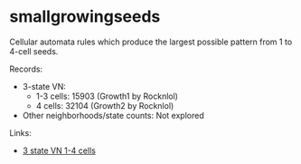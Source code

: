 # smallgrowingseeds
Cellular automata rules which produce the largest possible pattern from 1 to 4-cell seeds.

Records:
* 3-state VN:
  * 1-3 cells: 15903 (Growth1 by Rocknlol)
  * 4 cells: 32104 (Growth2 by Rocknlol)
* Other neighborhoods/state counts: Not explored

      
Links:
* [3 state VN 1-4 cells](http://conwaylife.com/forums/viewtopic.php?f=11&t=2030&start=150#p38863)
